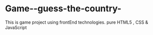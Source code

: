 # Game--guess-the-country-
This is game project using frontEnd technologies. pure HTML5 , CSS &amp; JavaScript
